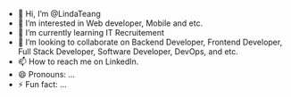 - 👋 Hi, I’m @LindaTeang
- 👀 I’m interested in Web developer, Mobile and etc. 
- 🌱 I’m currently learning IT Recruitement
- 💞️ I’m looking to collaborate on Backend Developer, Frontend Developer, Full Stack Developer, Software Developer, DevOps, and etc.
- 📫 How to reach me on LinkedIn.
- 😄 Pronouns: ...
- ⚡ Fun fact: ...

<!---
LindaTeang/LindaTeang is a ✨ special ✨ repository because its `README.md` (this file) appears on your GitHub profile.
You can click the Preview link to take a look at your changes.
--->
